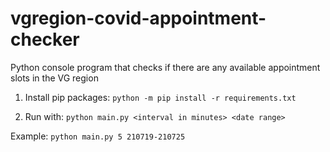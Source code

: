# vgregion-covid-appointment-checker
Python console program that checks if there are any available appointment slots in the VG region

1. Install pip packages: ```python -m pip install -r requirements.txt```

2. Run with: ```python main.py <interval in minutes> <date range>```

Example: ```python main.py 5 210719-210725```
